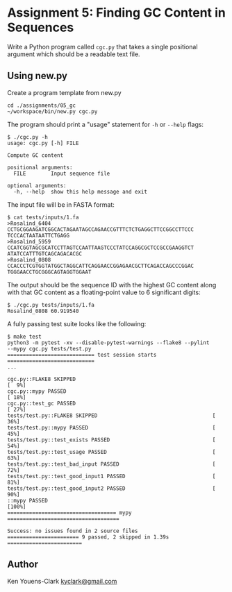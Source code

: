# Assignment 5: Finding GC Content in Sequences

Write a Python program called `cgc.py` that takes a single positional argument which should be a readable text file.

## Using new.py

Create a program template from new.py

```
cd ./assignments/05_gc
~/workspace/bin/new.py cgc.py
```

The program should print a "usage" statement for `-h` or `--help` flags:

```
$ ./cgc.py -h
usage: cgc.py [-h] FILE

Compute GC content

positional arguments:
  FILE        Input sequence file

optional arguments:
  -h, --help  show this help message and exit
```

The input file will be in FASTA format:

```
$ cat tests/inputs/1.fa
>Rosalind_6404
CCTGCGGAAGATCGGCACTAGAATAGCCAGAACCGTTTCTCTGAGGCTTCCGGCCTTCCC
TCCCACTAATAATTCTGAGG
>Rosalind_5959
CCATCGGTAGCGCATCCTTAGTCCAATTAAGTCCCTATCCAGGCGCTCCGCCGAAGGTCT
ATATCCATTTGTCAGCAGACACGC
>Rosalind_0808
CCACCCTCGTGGTATGGCTAGGCATTCAGGAACCGGAGAACGCTTCAGACCAGCCCGGAC
TGGGAACCTGCGGGCAGTAGGTGGAAT
```

The output should be the sequence ID with the highest GC content along with that GC content as a floating-point value to 6 significant digits:

```
$ ./cgc.py tests/inputs/1.fa
Rosalind_0808 60.919540
```

A fully passing test suite looks like the following:

```
$ make test
python3 -m pytest -xv --disable-pytest-warnings --flake8 --pylint 
--mypy cgc.py tests/test.py
============================ test session starts ============================
...

cgc.py::FLAKE8 SKIPPED                                                [  9%]
cgc.py::mypy PASSED                                                   [ 18%]
cgc.py::test_gc PASSED                                                [ 27%]
tests/test.py::FLAKE8 SKIPPED                                     [ 36%]
tests/test.py::mypy PASSED                                        [ 45%]
tests/test.py::test_exists PASSED                                 [ 54%]
tests/test.py::test_usage PASSED                                  [ 63%]
tests/test.py::test_bad_input PASSED                              [ 72%]
tests/test.py::test_good_input1 PASSED                            [ 81%]
tests/test.py::test_good_input2 PASSED                            [ 90%]
::mypy PASSED                                                         [100%]
=================================== mypy ====================================

Success: no issues found in 2 source files
======================= 9 passed, 2 skipped in 1.39s ========================
```

## Author

Ken Youens-Clark <kyclark@gmail.com>
